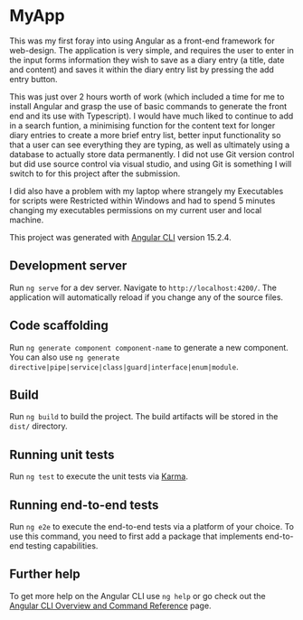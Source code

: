 # MyApp

This was my first foray into using Angular as a front-end framework for web-design. The application is very simple, and requires the user to enter in the input forms information they wish to save as a diary entry (a title, date and content) and saves it within the diary entry list by pressing the add entry button.

This was just over 2 hours worth of work (which included a time for me to install Angular and grasp the use of basic commands to generate the front end and its use with Typescript). I would have much liked to continue to add in a search funtion, a minimising function for the content text for longer diary entries to create a more brief entry list, better input functionality so that a user can see everything they are typing, as well as ultimately using a database to actually store data permanently. I did not use Git version control but did use source control via visual studio, and using Git is something I will switch to for this project after the submission. 

I did also have a problem with my laptop where strangely my Executables for scripts were Restricted within Windows and had to spend 5 minutes changing my executables permissions on my current user and local machine. 


This project was generated with [Angular CLI](https://github.com/angular/angular-cli) version 15.2.4.

## Development server

Run `ng serve` for a dev server. Navigate to `http://localhost:4200/`. The application will automatically reload if you change any of the source files.

## Code scaffolding

Run `ng generate component component-name` to generate a new component. You can also use `ng generate directive|pipe|service|class|guard|interface|enum|module`.

## Build

Run `ng build` to build the project. The build artifacts will be stored in the `dist/` directory.

## Running unit tests

Run `ng test` to execute the unit tests via [Karma](https://karma-runner.github.io).

## Running end-to-end tests

Run `ng e2e` to execute the end-to-end tests via a platform of your choice. To use this command, you need to first add a package that implements end-to-end testing capabilities.

## Further help

To get more help on the Angular CLI use `ng help` or go check out the [Angular CLI Overview and Command Reference](https://angular.io/cli) page.

